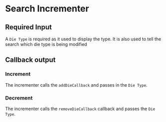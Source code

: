 # Search Incrementer

## Required Input

A `Die Type` is required as it used to display the type.  It is also used to tell the search which die type is being modified

## Callback output

### Increment

The incrementer calls the `addDieCallback` and passes in the `Die Type`.

### Decrement

The incrementer calls the `removeDieCallback` callback  and passes the `Die Type`.
